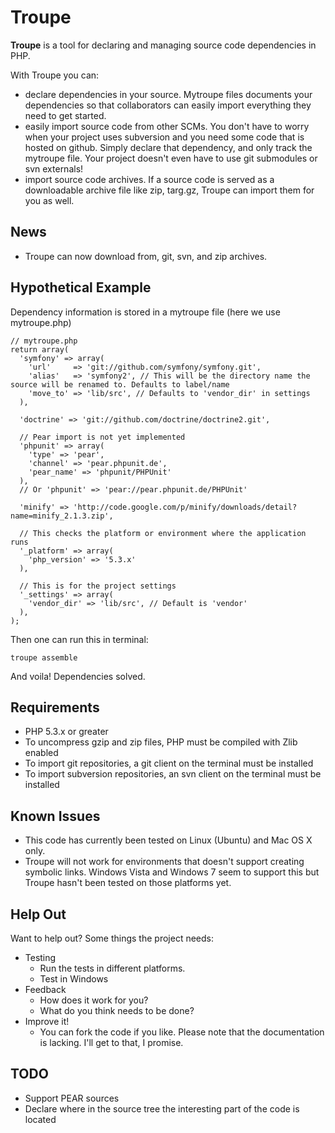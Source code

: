 Troupe
======

**Troupe** is a tool for declaring and managing source code dependencies in PHP. 

With Troupe you can:

- declare dependencies in your source. Mytroupe files documents your dependencies so that collaborators can easily import everything they need to get started.
- easily import source code from other SCMs. You don't have to worry when your project uses subversion and you need some code that is hosted on github. Simply declare that dependency, and only track the mytroupe file. Your project doesn't even have to use git submodules or svn externals!
- import source code archives. If a source code is served as a downloadable archive file like zip, targ.gz, Troupe can import them for you as well.

News
----

- Troupe can now download from, git, svn, and zip archives.

Hypothetical Example
--------------------

Dependency information is stored in a mytroupe file (here we use mytroupe.php)

    // mytroupe.php
    return array(
      'symfony' => array(
        'url'     => 'git://github.com/symfony/symfony.git',
        'alias'   => 'symfony2', // This will be the directory name the source will be renamed to. Defaults to label/name
        'move_to' => 'lib/src', // Defaults to 'vendor_dir' in settings
      ),
      
      'doctrine' => 'git://github.com/doctrine/doctrine2.git',
      
      // Pear import is not yet implemented
      'phpunit' => array(
        'type' => 'pear',
        'channel' => 'pear.phpunit.de',
        'pear_name' => 'phpunit/PHPUnit'
      ),
      // Or 'phpunit' => 'pear://pear.phpunit.de/PHPUnit'
      
      'minify' => 'http://code.google.com/p/minify/downloads/detail?name=minify_2.1.3.zip',
      
      // This checks the platform or environment where the application runs
      '_platform' => array(
        'php_version' => '5.3.x'
      ),
      
      // This is for the project settings
      '_settings' => array(
        'vendor_dir' => 'lib/src', // Default is 'vendor'
      ),
    );

Then one can run this in terminal:

    troupe assemble

And voila! Dependencies solved.

Requirements
------------

- PHP 5.3.x or greater
- To uncompress gzip and zip files, PHP must be compiled with Zlib enabled
- To import git repositories, a git client on the terminal must be installed
- To import subversion repositories, an svn client on the terminal must be installed

Known Issues
------------

- This code has currently been tested on Linux (Ubuntu) and Mac OS X only.
- Troupe will not work for environments that doesn't support creating symbolic links. Windows Vista and Windows 7 seem to support this but Troupe hasn't been tested on those platforms yet.

Help Out
--------

Want to help out? Some things the project needs:

- Testing
  - Run the tests in different platforms.
  - Test in Windows
- Feedback
  - How does it work for you?
  - What do you think needs to be done?
- Improve it!
  - You can fork the code if you like. Please note that the documentation is lacking. I'll get to that, I promise.


TODO
-----

- Support PEAR sources
- Declare where in the source tree the interesting part of the code is located

